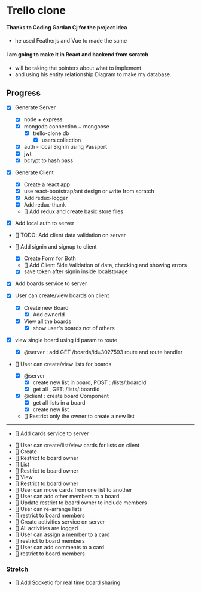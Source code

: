 # Trello clone

#### Thanks to Coding Gardan Cj for the project idea

- he used Featherjs and Vue to made the same

#### I am going to make it in React and backend from scratch

- will be taking the pointers about what to implement
- and using his entity relationship Diagram to make my database.

## Progress

- [x] Generate Server

  - [x] node + express
  - [x] mongodb connection + mongoose
    - [x] trello-clone db
      - [x] users collection
  - [x] auth - local SignIn using Passport
  - [x] jwt
  - [x] bcrypt to hash pass

- [x] Generate Client

  - [x] Create a react app
  - [x] use react-bootstrap/ant design or write from scratch
  - [x] Add redux-logger
  - [x] Add redux-thunk
  - [] Add redux and create basic store files

- [x] Add local auth to server
- [] TODO: Add client data validation on server
- [] Add signin and signup to client

  - [x] Create Form for Both
  - [] Add Client Side Validation of data, checking and showing errors
  - [x] save token after signin inside localstorage

- [x] Add boards service to server
- [x] User can create/view boards on client

  - [x] Create new Board
    - [x] Add ownerId
  - [x] View all the boards
    - [x] show user's boards not of others

- [x] view single board using id param to route

  - [x] @server : add GET /boards/id=3027593 route and route handler

- [] User can create/view lists for boards

  - [x] @server
    - [x] create new list in board, POST : /lists/:boardId
    - [x] get all , GET: /lists/:boardId
  - [x] @client : create board Component
    - [x] get all lists in a board
    - [x] create new list
  - [] Restrict only the owner to create a new list

---

- [] Add cards service to server

* [] User can create/list/view cards for lists on client
* [] Create
* [] Restrict to board owner
* [] List
* [] Restrict to board owner
* [] View
* [] Restrict to board owner
* [] User can move cards from one list to another
* [] User can add other members to a board
* [] Update restrict to board owner to include members
* [] User can re-arrange lists
* [] restrict to board members
* [] Create activities service on server
* [] All activities are logged
* [] User can assign a member to a card
* [] restrict to board members
* [] User can add comments to a card
* [] restrict to board members

### Stretch

- [] Add Socketio for real time board sharing

